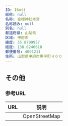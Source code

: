 ```yaml
---
ID: I6ott
総称: null
名称: 金櫻神社本宮
名称読み: null
別名: null
都道府県: 山梨県
区域: 甲府市
緯度: 35.8709957
経度: 138.6246618
郵便番号: 4001211
住所: 山梨県甲府市黒平町４００
---
```


## その他

### 参考URL

| URL | 説明          |
| --- | ------------- |
|     | OpenStreetMap |
